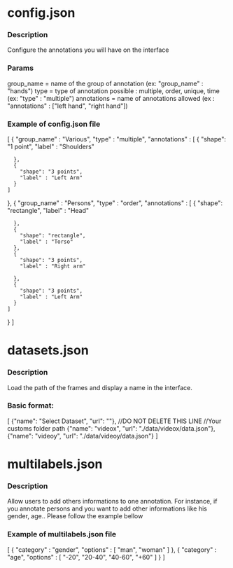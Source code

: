 # config.json
### Description
Configure the annotations you will have on the interface

### Params
group_name = name of the group of annotation (ex: "group_name" : "hands")
type = type of annotation possible : multiple, order, unique, time (ex: "type" : "multiple")
annotations = name of annotations allowed (ex : "annotations" : ["left hand", "right hand"])

### Example of config.json file
[
  {
    "group_name" : "Various",
    "type" : "multiple",
    "annotations" :
    [
      {
        "shape": "1 point",
        "label" : "Shoulders"

      },
      {
        "shape": "3 points",
        "label" : "Left Arm"
      }
    ]
  },
  {
    "group_name" : "Persons",
    "type" : "order",
    "annotations" :
    [
      {
        "shape": "rectangle",
        "label" : "Head"

      },
      {
        "shape": "rectangle",
        "label" : "Torso"
      },
      {
        "shape": "3 points",
        "label" : "Right arm"

      },
      {
        "shape": "3 points",
        "label" : "Left Arm"
      }
    ]
  }
] 

# datasets.json
### Description
Load the path of the frames and display a name in the interface.

### Basic format:
[
	{"name": "Select Dataset", "url": ""}, //DO NOT DELETE THIS LINE
	//Your customs folder path
	{"name": "videox", "url": "./data/videox/data.json"},
	{"name": "videoy", "url": "./data/videoy/data.json"}
]

# multilabels.json
### Description
Allow users to add others informations to one annotation. For instance, if you annotate persons and you want to add other informations like his gender, age.. Please follow the example bellow

### Example of multilabels.json file
[
  {
    "category" : "gender",
    "options" : [
      "man",
      "woman"
    ]
  },
  {
    "category" : "age",
    "options" : [
      "-20",
      "20-40",
      "40-60",
      "+60"
    ]
  }
]